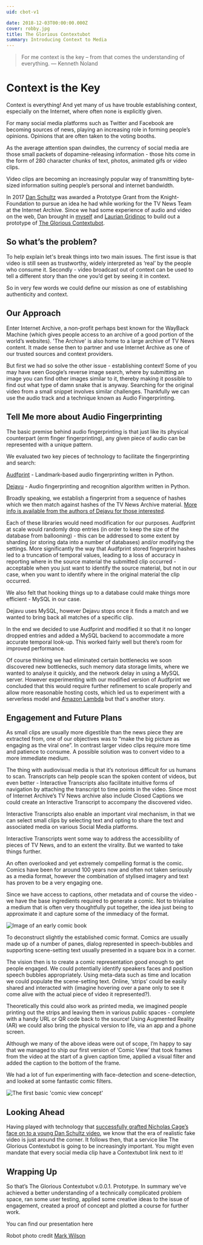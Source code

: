 ```yaml
---
uid: cbot-v1

date: 2018-12-03T00:00:00.000Z
cover: robby.jpg
title: The Glorious Contextubot
summary: Introducing Context to Media
---
```


> For me context is the key – from that comes the understanding of everything.
— Kenneth Noland

# Context is the Key

Context is everything! And yet many of us have trouble establishing context, especially on the Internet, where often none is explicitly given.

For many social media platforms such as Twitter and Facebook are becoming sources of news, playing an increasing role in forming people’s opinions. Opinions that are often taken to the voting booths.

As the average attention span dwindles, the currency of social media are those small packets of dopamine-releasing information -  those hits come in the form of 280 character chunks of text, photos, animated gifs or video clips.

Video clips are becoming an increasingly popular way of transmitting byte-sized information suiting people’s personal and internet bandwidth.

In 2017 [Dan Schultz](https://twitter.com/slifty) was awarded a Prototype Grant from the Knight-Foundation to pursue an idea he had while working for the TV News Team at the Internet Archive. Since we had some experience of audio and video on the web, Dan brought in [myself](https://twitter.com/maboa) and [Laurian Gridinoc](https://twitter.com/gridinoc) to build out a prototype of [The Glorious Contextubot](https://contextubot.com).

## So what’s the problem?

To help explain let's break things into two main issues. The first issue is that video is still seen as trustworthy, widely interpreted as ‘real’ by the people who consume it. Secondly - video broadcast out of context can be used to tell a different story than the one you’d get by seeing it in context.

So in very few words we could define our mission as one of establishing authenticity and context.

## Our Approach

Enter Internet Archive, a non-profit perhaps best known for the WayBack Machine (which gives people access to an archive of a good portion of the world’s websites). 'The Archive' is also home to a large archive of TV News content. It made sense then to partner and use Internet Archive as one of our trusted sources and context providers.

But first we had so solve the other issue - establishing context! Some of you may have seen Google’s reverse image search, where by submitting an image you can find other images similar to it, thereby making it possible to find out what type of damn snake that is anyway. Searching for the original video from a small snippet involves similar challenges. Thankfully we can use the audio track and a technique known as Audio Fingerprinting.

## Tell Me more about Audio Fingerprinting

The basic premise behind audio fingerprinting is that just like its physical counterpart (erm finger fingerprinting), any given piece of audio can be represented with a unique pattern.

We evaluated two key pieces of technology to facilitate the fingerprinting and search:

[Audfprint](https://github.com/dpwe/audfprint) - Landmark-based audio fingerprinting written in Python.


[Dejavu](https://github.com/worldveil/dejavu) - Audio fingerprinting and recognition algorithm written in Python.

Broadly speaking, we establish a fingerprint from a sequence of hashes which we then match against hashes of the TV News Archive material. [More info is available from the authors of Dejavu for those interested](http://willdrevo.com/fingerprinting-and-audio-recognition-with-python/).

Each of these libraries would need modification for our purposes. Audfprint at scale would randomly drop entries (in order to keep the size of the database from ballooning) - this can be addressed to some extent by sharding (or storing data into a number of databases) and/or modifying the settings. More significantly the way that Audfprint stored fingerprint hashes led to a truncation of temporal values, leading to a loss of accuracy in reporting where in the source material the submitted clip occurred - acceptable when you just want to identify the source material, but not in our case, when you want to identify where in the original material the clip occurred.

We also felt that hooking things up to a database could make things more efficient - MySQL in our case.

Dejavu uses MySQL, however Dejavu stops once it finds a match and we wanted to bring back all matches of a specific clip.

In the end we decided to use Audfprint and modified it so that it no longer dropped entries and added a MySQL backend to accommodate a more accurate temporal look-up. This worked fairly well but there’s room for improved performance.

Of course thinking we had eliminated certain bottlenecks we soon discovered new bottlenecks, such memory data storage limits, where we wanted to analyse it quickly, and the network delay in using a MySQL server. However experimenting with our modified version of Audfprint we concluded that this would require further refinement to scale properly and allow more reasonable hosting costs, which led us to experiment with a serverless model and [Amazon Lambda](https://aws.amazon.com/lambda/) but that's another story.

## Engagement and Future Plans

As small clips are usually more digestible than the news piece they are extracted from, one of our objectives was to “make the big picture as engaging as the viral one”. In contrast larger video clips require more time and patience to consume. A possible solution was to convert video to a more immediate medium.

The thing with audiovisual media is that it’s notorious difficult for us humans to scan. Transcripts can help people scan the spoken content of videos, but even better - Interactive Transcripts also facilitate intuitive forms of navigation by attaching the transcript to time points in the video. Since most of Internet Archive’s TV News archive also include Closed Captions we could create an Interactive Transcript to accompany the discovered video.

Interactive Transcripts also enable an important viral mechanism, in that we can  select small clips by selecting text and opting to share the text and associated media on various Social Media platforms.

Interactive Transcripts went some way to address the accessibility of pieces of TV News, and to an extent the virality. But we wanted to take things further.

An often overlooked and yet extremely compelling format is the comic. Comics have been for around 100 years now and often not taken seriously as a media format, however the combination of stylised imagery and text has proven to be a very engaging one.

Since we have access to captions, other metadata and of course the video - we have the base ingredients required to generate a comic. Not to trivialise a medium that is often very thoughtfully put together, the idea just being to approximate it and capture some of the immediacy of the format.

![Image of an early comic book](comicpane.png)

To deconstruct slightly the established comic format. Comics are usually made up of a number of panes, dialog represented in speech-bubbles and supporting scene-setting text usually presented in a square box in a corner.

The vision then is to create a comic representation good enough to get people engaged. We could potentially identify speakers faces and position speech bubbles appropriately. Using meta-data such as time and location we could populate the scene-setting text. Online, ‘strips’ could be easily shared and interacted with (imagine hovering over a pane only to see it come alive with the actual piece of video it represented?).

Theoretically this could also work as printed media, we imagined people printing out the strips and leaving them in various public spaces - complete with a handy URL or QR code back to the source! Using Augmented Reality (AR) we could also bring the physical version to life, via an app and a phone screen.

Although we many of the above ideas were out of scope, I’m happy to say that we managed to ship our first version of ‘Comic View’ that took frames from the video at the start of a given caption time, applied a visual filter and added the caption to the bottom of the frame.

We had a lot of fun experimenting with face-detection and scene-detection, and looked at some fantastic comic filters.

![The first basic 'comic view concept'](comicview.png)

## Looking Ahead

Having played with technology that [successfully grafted Nicholas Cage’s face on to a young Dan Schultz video](), we know that the era of realistic fake video is just around the corner. It follows then, that a service like The Glorious Contextubot is going to be increasingly important. You might even mandate that every social media clip have a Contextubot link next to it!

## Wrapping Up

So that’s The Glorious Contextubot v.0.0.1. Prototype. In summary we’ve achieved a better understanding of a technically complicated problem space, ran some user testing, applied some creative ideas to the issue of engagement, created a proof of concept and plotted a course for further work.

You can find our presentation here <link>

Robot photo credit [Mark Wilson](https://www.flickr.com/photos/funnypolynomial/)
